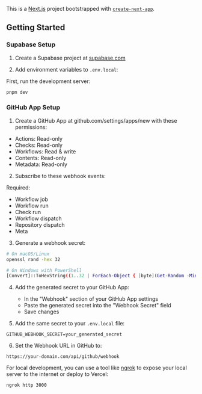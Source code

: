 This is a [Next.js](https://nextjs.org) project bootstrapped with [`create-next-app`](https://nextjs.org/docs/app/api-reference/cli/create-next-app).

## Getting Started
### Supabase Setup

1. Create a Supabase project at [supabase.com](https://supabase.com)

2. Add environment variables to `.env.local`:


First, run the development server:

```bash
pnpm dev
```

### GitHub App Setup

1. Create a GitHub App at github.com/settings/apps/new with these permissions:

- Actions: Read-only
- Checks: Read-only  
- Workflows: Read & write
- Contents: Read-only
- Metadata: Read-only

2. Subscribe to these webhook events:

Required:
- Workflow job
- Workflow run  
- Check run
- Workflow dispatch
- Repository dispatch
- Meta

3. Generate a webhook secret:

```bash
# On macOS/Linux
openssl rand -hex 32

# On Windows with PowerShell
[Convert]::ToHexString((1..32 | ForEach-Object { [byte](Get-Random -Minimum 0 -Maximum 256) }))
```

4. Add the generated secret to your GitHub App:
   - In the "Webhook" section of your GitHub App settings
   - Paste the generated secret into the "Webhook Secret" field
   - Save changes

5. Add the same secret to your `.env.local` file:

```
GITHUB_WEBHOOK_SECRET=your_generated_secret
```

6. Set the Webhook URL in GitHub to:

```
https://your-domain.com/api/github/webhook
```

For local development, you can use a tool like [ngrok](https://ngrok.com/) to expose your local server to the internet or deploy to Vercel:

```bash
ngrok http 3000
```
